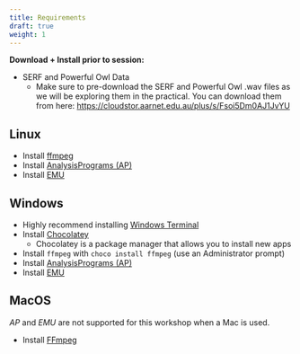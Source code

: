 ```yaml
---
title: Requirements
draft: true
weight: 1
---
```


**Download + Install prior to session:**

-   SERF and Powerful Owl Data
    -   Make sure to pre-download the SERF and Powerful Owl .wav files as we will be exploring them in the practical.
        You can download them from here: <https://cloudstor.aarnet.edu.au/plus/s/Fsoi5Dm0AJ1JvYU>

## Linux

- Install [ffmpeg](https://www.tecmint.com/install-ffmpeg-in-linux/)
- Install [AnalysisPrograms (AP)](https://ap.qut.ecoacoustics.info/basics/installing.html?tabs=windows)
- Install [EMU](https://github.com/QutEcoacoustics/emu/blob/master/docs/installing.md)

## Windows

- Highly recommend installing [Windows Terminal](https://apps.microsoft.com/store/detail/windows-terminal/9N0DX20HK701?hl=en-au&gl=au)
- Install [Chocolatey](https://community.chocolatey.org/courses/installation/installing?method=installing-chocolatey)
  - Chocolatey is a package manager that allows you to install new apps
- Install `ffmpeg` with `choco install ffmpeg` (use an Administrator prompt)
- Install [AnalysisPrograms (AP)](https://ap.qut.ecoacoustics.info/basics/installing.html?tabs=windows)
- Install [EMU](https://github.com/QutEcoacoustics/emu/blob/master/docs/installing.md)

## MacOS

_AP_ and _EMU_ are not supported for this workshop when a Mac is used.

- Install [FFmpeg](https://pigtou.com/install-ffmpeg-on-mac/)
